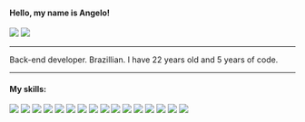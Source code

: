 #### Hello, my name is Angelo!
[<img src="https://img.shields.io/badge/Instagram-E4405F?style=flat-square&logo=instagram&logoColor=white" />](https://instagram.com/angelosoaresz) [<img src="https://img.shields.io/badge/LinkedIn-%230077B5.svg?&style=flat-square&logo=LinkedIn&logoColor=white" />](https://www.linkedin.com/in/angelo-soares-31897517b)

---

Back-end developer. Brazillian. I have 22 years old and 5 years of code.

---

#### My skills:
<img src="https://img.shields.io/badge/JavaScript-323330?style=flat-square&logo=javascript&logoColor=F7DF1E"> <img src="https://img.shields.io/badge/Node.js-43853D?style=flat-square&logo=node.js&logoColor=white"> <img src="https://img.shields.io/badge/TypeScript-007ACC?style=flat-square&logo=typescript&logoColor=white"> <img src="https://img.shields.io/badge/Express JS-404D59?style=flat-square&logo=express"> <img src="https://img.shields.io/badge/Jest-98737E?style=flat-square&logo=jest&logoColor=99424F"> <img src="https://img.shields.io/badge/PHP-777BB4?style=flat-square&logo=php&logoColor=white"> <img src="https://img.shields.io/badge/Laravel-FF2D20?style=flat-square&logo=laravel&logoColor=white"> <img src="https://img.shields.io/badge/Amazon_AWS-232F3E?style=flat-square&logo=amazon-aws&logoColor=white"> <img src="https://img.shields.io/badge/Git-777777?style=flat-square&logo=git&logoColor=F05033"> <img src="https://img.shields.io/badge/Apache%20Kafka-ffffff?style=flat-square&logo=apachekafka&logoColor=black"> <img src="https://img.shields.io/badge/Docker-2496ED?style=flat-square&logo=docker&logoColor=white"> <img src="https://img.shields.io/badge/Python-14354C?style=flat-square&logo=python&logoColor=white"> <img src="https://img.shields.io/badge/MySQL-00618A?style=flat-square&logo=mysql&logoColor=white"> <img src="https://img.shields.io/badge/PostgreSQL-316192?style=flat-square&logo=postgresql&logoColor=white"> <img src="https://img.shields.io/badge/MongoDB-4EA94B?style=flat-square&logo=mongodb&logoColor=white"> <img src="https://img.shields.io/badge/C%23-684D95?style=flat-square&logo=csharp&logoColor=white"> 
